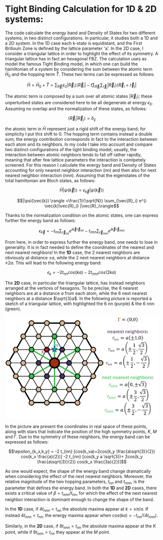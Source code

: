 # Tight Binding Calculation for 1D & 2D systems:
The code calculate the energy band and Density of States for two different systems, in two distinct configurations. In particular, it studies both a 1D and a 2D system.
In the 1D case each k-state is equidistant, and the First Brillouin Zone is defined by the lattice parameter 'a'.
In the 2D case, I consider a triangular lattice in order to highlight the effect of its symmetry. A triangular lattice has in fact an hexagonal FBZ.
The calculation uses as model the famous Tight Binding model, in which one can build the hamiltonian of a system by considering the sum between the atomic term $\hat{H}_0$ and the hopping term $\hat{T}$. These two terms can be expressed as follows:

```math
\hat{H} = \hat{H}_0 + \hat{T} = \sum_{\vec{R}_i} \epsilon_0 |\vec{R}_i\rangle \langle\vec{R}_i| - t \sum_{\vec{R}_i} \sum_{\vec{r}_j} |\vec{R}_i\rangle \langle\vec{R}_i + \vec{r}_j|
```

The atomic term is composed by a sum over all atomic states $|\vec{R}_i\rangle$; these unperturbed states are considered here to be all degenerate at energy $\epsilon_0$. Assuming no overlap and the normalization of these states, as follows:

```math
\langle\vec{R}_i|\vec{R}_j\rangle=\delta_{ij}
```

the atomic term in $\hat{H}$ represent just a rigid shift of the energy band; for simplicity I put this shift to 0.
The hopping term contains instead a double sum; the energy contribution corresponds in fact to the interaction between each atom and its neighbors.
In my code I take into account and compare two distinct configurations of the tight binding model; usually, the interaction between atomic neighbors tends to fall off rather rapidly, meaning that after few lattice parameters the interaction is comlpetely screened. For this reason I calculate the energy band and Density of States accounting for only nearest neighbor interaction (nn) and then also for next nearest neighbor interaction (nnn).
Assuming that the eigenstates of the total hamiltonian are Bloch states, as follows:

```math
\hat{H} |\psi(\vec{k}) \rangle = \epsilon_{\vec{k}}|\psi(\vec{k}) \rangle
```

```math
|\psi(\vec{k}) \rangle =\frac{1}{\sqrt{N}} \sum_{\vec{R}_i} e^{i \vec{k}\vec{R}_i} |\vec{R}_i\rangle
```

Thanks to the normalization condition on the atomic states, one can express further the energy band as follows:

```math
\epsilon_{\vec{k}} = -t_{nn} \sum_{\vec{r}_{nn}} e^{i \vec{k}\vec{r}_{nn}} - t_{nnn} \sum_{\vec{r}_{nnn}} e^{i \vec{k}\vec{r}_{nnn}}
```

From here, in order to express further the energy band, one needs to lose in generality. It is in fact needed to define the coordinates of the nearest and next nearest neighbors! 
In the **1D** case, the 2 nearest neighbors are obviously at distance $\pm a$, while the 2 next nearest neighbors at distance $\pm 2a$. This will lead to the following energy band:

```math
\epsilon_k = -2t_{nn}cos(ka) - 2t_{nnn}cos(2ka)
```

The **2D** case, in particular the triangular lattice, has instead neighbors arranged at the vertices of hexagons. To be precise, the 6 nearest neighbors are at a distance $a$ from each atom, while the 6 next nearest neighbors at a distance $\sqrt{3}a$. In the following picture is reported a sketch of a triangular lattice, with highlighted the 6 nn (purple) & the 6 nnn (green).

![triangular lattice with highlighted nearest neighbors and next nearest neighbors](https://github.com/Angeli-Ettore/Software-Computing-for-Applied-Physics/blob/main/triangular_lattice.png)

In the picture are present the coordinates in real space of these points, along with stars that indicate the position of the high symmetry points, $K$, $M$ and $\Gamma$. 
Due to the symmetry of these neighbors, the energy band can be expressed as follows:

```math
\epsilon_{k_x,k_y} = -2 t_{nn} [cos(k_xa)+2cos(k_y \frac{a\sqrt{3}}{2}) cos(k_x \frac{a}{2})] -2 t_{nn} [cos(k_y a \sqrt{3})+ 2cos(k_y \frac{a\sqrt{3}}{2}) cos(k_x \frac{3a}{2})]
```

As one would expect, the shape of the energy band change dramatically when considering the effect of the next nearest neighbors. Moreover, the relative magnitude of the two hopping parameters, $t_{nn}$ and $t_{nnn}$, is the parameter that defines the energy band. In both the **1D** and **2D** cases, there exists a critical value of $\beta = t_{nnn}/t_{nn}$, for which the effect of the next nearest neighbor interaction is dominant enough to change the shape of the band.

In the **1D** case, if $4t_{nnn}<t_{nn}$ the absolute maxima appear at $k=\pm \pi / a$.
If instead  $4t_{nnn}<t_{nn}$, the energy maxima appear when $cos(ka)=-t_{nn}/(4t_{nnn})$.

Similarly, in the **2D** case, if $8t_{nnn}<t_{nn}$ the absolute maxima appear at the $K$ point, while if $8t_{nnn}>t_{nn}$ they appear at the $M$ point.
